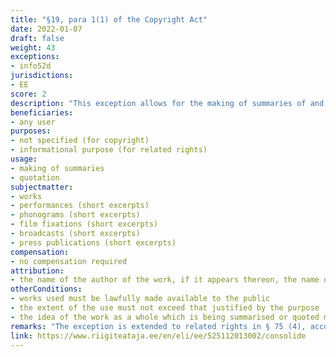 ```yaml
---
title: "§19, para 1(1) of the Copyright Act"
date: 2022-01-07
draft: false
weight: 43
exceptions:
- info52d
jurisdictions:
- EE
score: 2
description: "This exception allows for the making of summaries of and quotations from a work which has already been lawfully made available to the public, provided that the extent of the use does not exceed that justified by the purpose, and the idea of the work as a whole which is being summarised or quoted is conveyed correctly." 
beneficiaries:
- any user
purposes: 
- not specified (for copyright)
- informational purpose (for related rights)
usage:
- making of summaries 
- quotation
subjectmatter:
- works
- performances (short excerpts)
- phonograms (short excerpts)
- film fixations (short excerpts)
- broadcasts (short excerpts)
- press publications (short excerpts)
compensation:
- no compensation required
attribution: 
- the name of the author of the work, if it appears thereon, the name of the work and the source publication must be mentioned 
otherConditions: 
- works used must be lawfully made available to the public
- the extent of the use must not exceed that justified by the purpose
- the idea of the work as a whole which is being summarised or quoted must be conveyed correctly
remarks: "The exception is extended to related rights in § 75 (4), according to which short excerpts (quotations) from lawfully published objects of related rights are allowed for informational purposes and to the extent justified by the informational purposes to be achieved and the obligation to convey the meaning of the whole performance, phonogram, radio or TV broadcast or film accurately is observed and on condition that the source is indicated, if possible."
link: https://www.riigiteataja.ee/en/eli/ee/525112013002/consolide
---
```

